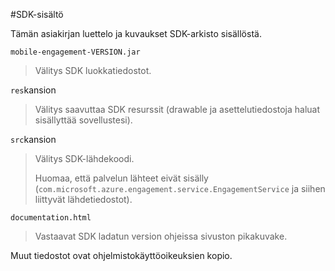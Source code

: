 <properties 
    pageTitle="Azure Mobile välitys Android SDK-integrointi" 
    description="Uusimmat päivitykset ja Azure Mobile välitys Android SDK ohjeet"
    services="mobile-engagement" 
    documentationCenter="mobile" 
    authors="piyushjo" 
    manager="dwrede" 
    editor="" />

<tags 
    ms.service="mobile-engagement" 
    ms.workload="mobile" 
    ms.tgt_pltfrm="mobile-android" 
    ms.devlang="Java" 
    ms.topic="article" 
    ms.date="08/19/2016" 
    ms.author="piyushjo" />

#<a name="sdk-content"></a>SDK-sisältö

Tämän asiakirjan luettelo ja kuvaukset SDK-arkisto sisällöstä.

`mobile-engagement-VERSION.jar`

> Välitys SDK luokkatiedostot.

`res`kansion

> Välitys saavuttaa SDK resurssit (drawable ja asettelutiedostoja haluat sisällyttää sovellustesi).

`src`kansion

> Välitys SDK-lähdekoodi.
>
> Huomaa, että palvelun lähteet eivät sisälly (`com.microsoft.azure.engagement.service.EngagementService` ja siihen liittyvät lähdetiedostot).

`documentation.html`

> Vastaavat SDK ladatun version ohjeissa sivuston pikakuvake.

Muut tiedostot ovat ohjelmistokäyttöoikeuksien kopio.
 
